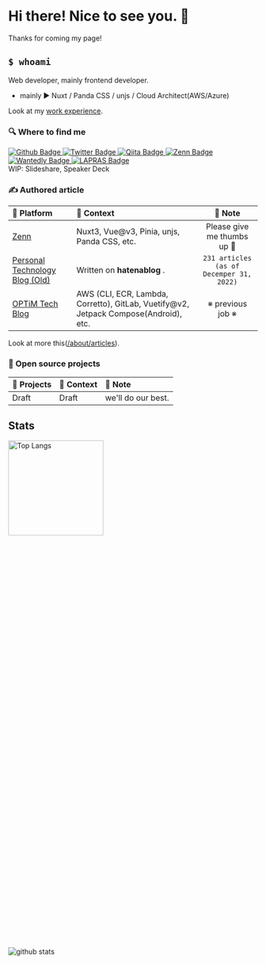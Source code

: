 <!--
**Shimpei-GANGAN/Shimpei-GANGAN** is a ✨ _special_ ✨ repository because its `README.md` (this file) appears on your GitHub profile.

Here are some ideas to get you started:

- 🔭 I’m currently working on ...
- 🌱 I’m currently learning ...
- 👯 I’m looking to collaborate on ...
- 🤔 I’m looking for help with ...
- 💬 Ask me about ...
- 📫 How to reach me: ...
- 😄 Pronouns: ...
- ⚡ Fun fact: ...
-->

<h1> Hi there! Nice to see you. 👋 </h1>

<p>Thanks for coming my page!</p>

## `$ whoami`

Web developer, mainly frontend developer.

- mainly ▶️ Nuxt / Panda CSS / unjs / Cloud Architect(AWS/Azure)


Look at my [work experience](./about/work_experience.md).


### 🔍 Where to find me

<p>
  <a href="https://github.com/shinGangan" target="_blank">
    <img alt="Github Badge" src="https://img.shields.io/badge/GitHub-181717.svg?&style=flat-square&logo=github&logoColor=white" />
  </a>
  <a href="https://twitter.com/gangan_nikki" target="_blank">
    <img alt="Twitter Badge" src="https://img.shields.io/badge/X(Twitter)-%231da1f2.svg?&style=flat-square&logo=twitter&logoColor=white" />
  </a>
  <a href="https://qiita.com/GANGAN" target="_blank">
    <img alt="Qiita Badge" src="https://img.shields.io/badge/Qiita-55c500.svg?&style=flat-square&logo=qiita&logoColor=white" />
  </a>
  <a href="https://zenn.dev/gangannikki" target="_blank">
    <img alt="Zenn Badge" src="https://img.shields.io/badge/Zenn-3ea8ff.svg?&style=flat-square&logo=Zenn&logoColor=white" />
  </a>
  <a href="https://www.wantedly.com/id/gangan_shimpei_iwam" target="_black">
    <img alt="Wantedly Badge" src="https://img.shields.io/badge/Wantedly-21bddb.svg?&style=flat-square&logo=wantedly&logoColor=white" />
  </a>
  <a href="https://lapras.com/public/gangan" target="_black">
    <img alt="LAPRAS Badge" src="https://img.shields.io/badge/LAPRAS-0a5ed9.svg?&style=flat-square&logo=lapras&logoColor=white" />
  </a>
  <br />
    WIP: Slideshare, Speaker Deck
</p>

### ✍ Authored article 

| 📝 Platform | 📗 Context | 👀 Note |
| :- | :- | :-: |
| [Zenn](https://zenn.dev/gangannikki) | Nuxt3, Vue@v3, Pinia, unjs, Panda CSS, etc. | Please give me thumbs up 💚 |
| [Personal Technology Blog (Old)](https://gangannikki.hatenadiary.jp/) | Written on **hatenablog** . | `231 articles (as of Decemper 31, 2022)` | 
| [OPTiM Tech Blog](https://tech-blog.optim.co.jp/search?q=%E5%B2%A9%E4%B8%B8) | AWS (CLI, ECR, Lambda, Corretto), GitLab, Vuetify@v2, Jetpack Compose(Android), etc. | ※ previous job ※ |

Look at more this([/about/articles](./about/articles.md)).

### 🌱 Open source projects

| 🚀 Projects | 📗 Context | 📝 Note |
| :- | :- | :- |
| Draft | Draft | we'll do our best. | 

## Stats

<div style="display: grid; grid-template-columns: repeat(auto-fit, minmax(300px, 1fr)); gap: 16rem">
  <img
    alt="Top Langs"
    style="display: grid; grid-template-rows: subgrid; grid-row: span 4; height: 12rem"
    src="https://github-readme-stats.vercel.app/api/top-langs/?username=shinGangan&layout=compact&count_private=true&show_icons=true&theme=vue-dark&hide=jupyter%20notebook,MDX&langs_count=6"
  />
  <img
    alt="github stats"
    style="display: grid; grid-template-rows: subgrid; grid-row: span 4;"
    src="https://github-readme-stats.vercel.app/api?username=shinGangan&count_private=true&show_icons=true&show_icons=true&theme=vue-dark"
  />  
</div>



